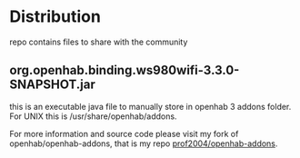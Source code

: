 # Distribution
repo contains files to share with the community

## org.openhab.binding.ws980wifi-3.3.0-SNAPSHOT.jar 
this is an executable java file to manually store in openhab 3 addons folder.
For UNIX this is /usr/share/openhab/addons. 

For more information and source code please visit my fork of openhab/openhab-addons,
that is my repo [prof2004/openhab-addons](https://github.com/prof2004/openhab-addons.git).
